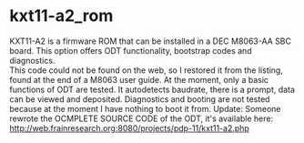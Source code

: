 # kxt11-a2_rom
KXT11-A2 is a firmware ROM that can be installed in a DEC M8063-AA SBC board. This option offers ODT functionality, bootstrap codes and diagnostics.\
This code could not be found on the web, so I restored it from the listing, found at the end of a M8063 user guide. At the moment, only a basic functions of ODT are tested. It autodetects baudrate, there is a prompt, data can be viewed and deposited. Diagnostics and booting are not tested because at the moment I have nothing to boot it from.
Update:
Someone rewrote the OCMPLETE SOURCE CODE of the ODT, it's available here:
http://web.frainresearch.org:8080/projects/pdp-11/kxt11-a2.php
